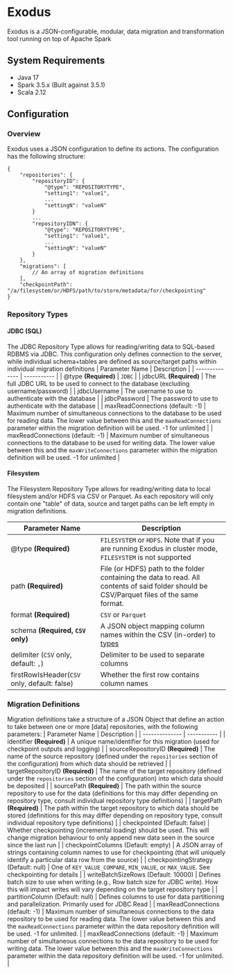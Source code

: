 # Exodus
Exodus is a JSON-configurable, modular, data migration and transformation tool running on top of Apache Spark
## System Requirements
- Java 17
- Spark 3.5.x (Built against 3.5.1)
- Scala 2.12

## Configuration
### Overview
Exodus uses a JSON configuration to define its actions. The configuration has the following structure:
```
{
    "repositories": {  
        "repositoryID": {
            "@type": "REPOSITORYTYPE",
            "setting1": "value1",
            ...
            "settingN": "valueN"
        }
        ...
        "repositoryIDN": {
            "@type": "REPOSITORYTYPE",
            "setting1": "value1",
            ...
            "settingN": "valueN"
        }
    },
    "migrations": [
        // An array of migration definitions
    ],
    "checkpointPath": "/a/filesystem/or/HDFS/path/to/store/metadata/for/checkpointing"
}
```
### Repository Types
#### JDBC (SQL)
The JDBC Repository Type allows for reading/writing data to SQL-based RDBMS via JDBC. This configuration only defines connection to the server, while individual schema+tables are defined as source/target paths within individual migration definitions
| Parameter Name | Description |
| -------------- | ----------- |
| @type **(Required)** | `JDBC` |
| jdbcURL **(Required)** | The full JDBC URL to be used to connect to the database (excluding username/password) | 
| jdbcUsername | The username to use to authenticate with the database |
| jdbcPassword | The password to use to authenticate with the database |
| maxReadConnections (default: -1) | Maximum number of simultaneous connections to the database to be used for reading data. The lower value between this and the `maxReadConnections` parameter within the migration definition will be used. -1 for unlimited | 
| maxReadConnections (default: -1) | Maximum number of simultaneous connections to the database to be used for writing data. The lower value between this and the `maxWriteConnections` parameter within the migration definition will be used. -1 for unlimited | 

#### Filesystem
The Filesystem Repository Type allows for reading/writing data to local filesystem and/or HDFS via CSV or Parquet. As each repository will only contain one "table" of data, source and target paths can be left empty in migration definitions.

| Parameter Name | Description |
| -------------- | ----------- |
| @type **(Required)** | `FILESYSTEM` or `HDFS`. Note that if you are running Exodus in cluster mode, `FILESYSTEM` is not supported |
| path **(Required)** | File (or HDFS) path to the folder containing the data to read. All contents of said folder should be CSV/Parquet files of the same format. | 
| format **(Required)** | `CSV` or `Parquet` |
| schema **(Required, `CSV` only)** | A JSON object mapping column names within the CSV (in-order) to [types](https://spark.apache.org/docs/latest/sql-ref-datatypes.html)|
| delimiter (`CSV` only, default: `,`) | Delimiter to be used to separate columns |
| firstRowIsHeader(`CSV` only, default: false) | Whether the first row contains column names |


### Migration Definitions
Migration definitions take a structure of a JSON Object that define an action to take between one or more [data] repositories, with the following  parameters:
| Parameter Name | Description |
| -------------- | ----------- |
| identifier **(Required)** | A unique name/identifier for this migration (used for checkpoint outputs and logging) | 
| sourceRepositoryID **(Required)**  | The name of the source repository (defined under the `repositories` section of the configuration) from which data should be retrieved |
| targetRepositoryID **(Required)**  | The name of the target repository (defined under the `repositories` section of the configuration) into which data should be deposited | 
| sourcePath **(Required)** | The path within the source repository to use for the data (definitions for this may differ depending on repository type, consult individual repository type definitions) |
| targetPath **(Required)** | The path within the target repository to which data should be stored (definitions for this may differ depending on repository type, consult individual repository type definitions) |
| checkpointed (Default: false) | Whether checkpointing (incremental loading) should be used. This will change migration behaviour to only append new data seen in the source since the last run |
| checkpointColumns (Default: empty) | A JSON array of strings containing column names to use for checkpointing (that will uniquely identify a particular data row from the source) |
| checkpointingStrategy (Default: null) | One of `KEY_VALUE_COMPARE`, `MIN_VALUE`, or `MAX_VALUE`. See checkpointing for details |
| writeBatchSizeRows (Default: 10000) | Defines batch size to use when writing (e.g., Row batch size for JDBC write). How this will impact writes will vary depending on the target repository type |
| partitionColumn (Default: null) | Defines columns to use for data partitioning and parallelization. Primarily used for JDBC Read |
| maxReadConnections (default: -1) | Maximum number of simultaneous connections to the data repository to be used for reading data. The lower value between this and the `maxReadConnections` parameter within the data repository definition will be used. -1 for unlimited. | 
| maxReadConnections (default: -1) | Maximum number of simultaneous connections to the data repository to be used for writing data. The lower value between this and the `maxWriteConnections` parameter within the data repository definition will be used. -1 for unlimited. | 

